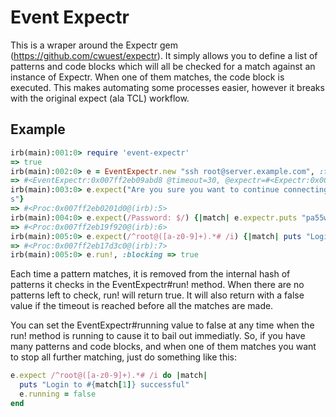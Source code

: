 Event Expectr
=============

This is a wraper around the Expectr gem (https://github.com/cwuest/expectr).  It simply allows you to define a list of patterns and code blocks which will all be checked for a match against an instance of Expectr.  When one of them matches, the code block is executed.  This makes automating some processes easier, however it breaks with the original expect (ala TCL) workflow.

Example
-------

```ruby
irb(main):001:0> require 'event-expectr'
=> true
irb(main):002:0> e = EventExpectr.new "ssh root@server.example.com", :flush_buffer => false
=> #<EventExpectr:0x007ff2eb09abd8 @timeout=30, @expectr=#<Expectr:0x007ff2eb09abb0 @buffer="", @discard="", @timeout=0.01, @flush_buffer=false, @buffer_size=8192, @constrain=false, @force_match=false, @out_mutex=#<Mutex:0x007ff2eb09aa70>, @out_update=false, @interact=false, @stdout=#<File:/dev/ttys004>, @stdin=#<File:/dev/ttys004>, @pid=8828>, @patterns={}>
irb(main):003:0> e.expect("Are you sure you want to continue connecting (yes/no)?") {|match| e.expectr.puts "ye
s"}
=> #<Proc:0x007ff2eb0201d0@(irb):5>
irb(main):004:0> e.expect(/Password: $/) {|match| e.expectr.puts "pa55w0rd"}
=> #<Proc:0x007ff2eb19f920@(irb):6>
irb(main):005:0> e.expect(/^root@([a-z0-9]+).*# /i) {|match| puts "Login to #{match[1]} successful"}
=> #<Proc:0x007ff2eb17d3c0@(irb):7>
irb(main):005:0> e.run!, :blocking => true
```

Each time a pattern matches, it is removed from the internal hash of patterns it checks in the EventExpectr#run! method.  When there are no patterns left to check, run! will return true.  It will also return with a false value if the timeout is reached before all the matches are made.

You can set the EventExpectr#running value to false at any time when the run! method is running to cause it to bail out immediatly.  So, if you have many patterns and code blocks, and when one of them matches you want to stop all further matching, just do something like this:

```ruby
e.expect /^root@([a-z0-9]+).*# /i do |match|
  puts "Login to #{match[1]} successful"
  e.running = false
end
```
